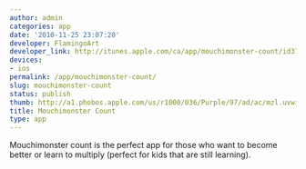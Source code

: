 ```yaml
---
author: admin
categories: app
date: '2010-11-25 23:07:20'
developer: FlamingoArt
developer_link: http://itunes.apple.com/ca/app/mouchimonster-count/id375603119?mt=8
devices: 
- ios
permalink: /app/mouchimonster-count/
slug: mouchimonster-count
status: publish
thumb: http://a1.phobos.apple.com/us/r1000/036/Purple/97/ad/ac/mzl.uvwiufyx.175x175-75.jpg
title: Mouchimonster Count
type: app
---
```


Mouchimonster count is the perfect app for those who want to become better or learn to multiply (perfect for kids that are still learning).